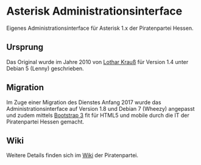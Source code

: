 # Asterisk Administrationsinterface
Eigenes Administrationsinterface für Asterisk 1.x der Piratenpartei Hessen.

## Ursprung
Das Original wurde im Jahre 2010 von [Lothar Krauß](https://wiki.piratenpartei.de/Benutzer:Lothar) für Version 1.4 unter Debian 5 (Lenny) geschrieben.

## Migration
Im Zuge einer Migration des Dienstes Anfang 2017 wurde das Administrationsinterface auf Version 1.8 und Debian 7 (Wheezy) angepasst und zudem mittels [Bootstrap 3](https://getbootstrap.com/) fit für HTML5 und mobile durch die IT der Piratenpartei Hessen gemacht.

## Wiki
Weitere Details finden sich im [Wiki](https://wiki.piratenpartei.de/HE:Telefonkonferenz) der Piratenpartei.